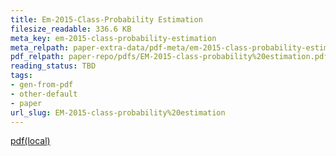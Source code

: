 ```yaml
---
title: Em-2015-Class-Probability Estimation
filesize_readable: 336.6 KB
meta_key: em-2015-class-probability-estimation
meta_relpath: paper-extra-data/pdf-meta/em-2015-class-probability-estimation.yaml
pdf_relpath: paper-repo/pdfs/EM-2015-class-probability%20estimation.pdf
reading_status: TBD
tags:
- gen-from-pdf
- other-default
- paper
url_slug: EM-2015-class-probability%20estimation
---
```


[pdf(local)](../../paper-repo/pdfs/EM-2015-class-probability%20estimation.pdf)
